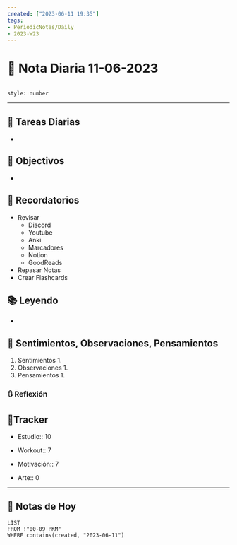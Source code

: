 ```yaml
---
created: ["2023-06-11 19:35"]
tags:
- PeriodicNotes/Daily
- 2023-W23
---
```


# 📅 Nota Diaria 11-06-2023
```toc

style: number

```

---
## 🔷 Tareas Diarias
- 

## 🎯 Objectivos
- 
## 📕 Recordatorios
- Revisar
	- Discord
	- Youtube
	- Anki
	- Marcadores
	- Notion
	- GoodReads
- Repasar Notas
- Crear Flashcards

## 📚 Leyendo
- 
## 💬 Sentimientos, Observaciones, Pensamientos 
1. Sentimientos
	1. 
2. Observaciones
	1. 
3. Pensamientos
	1. 
### 🔃 Reflexión

## 🔷Tracker

- Estudio:: 10

- Workout:: 7

- Motivación:: 7

- Arte:: 0
---

## 📅 Notas de Hoy
```dataview
LIST 
FROM !"00-09 PKM" 
WHERE contains(created, "2023-06-11")
```